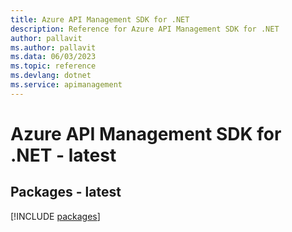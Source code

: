 ```yaml
---
title: Azure API Management SDK for .NET
description: Reference for Azure API Management SDK for .NET
author: pallavit
ms.author: pallavit
ms.data: 06/03/2023
ms.topic: reference
ms.devlang: dotnet
ms.service: apimanagement
---
```

# Azure API Management SDK for .NET - latest
## Packages - latest
[!INCLUDE [packages](api-management-index.md)]